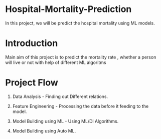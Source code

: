 # Hospital-Mortality-Prediction
In this project, we will be predict the hospital mortality using ML models.

# Introduction
Main aim of this project is to predict the mortality rate , whether a person will live or not with help of different ML algoritms

# Project Flow

1) Data Analysis - Finding out Different relations.

2) Feature Engineering - Processing the data before it feeding to the model.

3) Model Building using ML - Using ML/Dl Algorithms.

4) Model Building using Auto ML.
